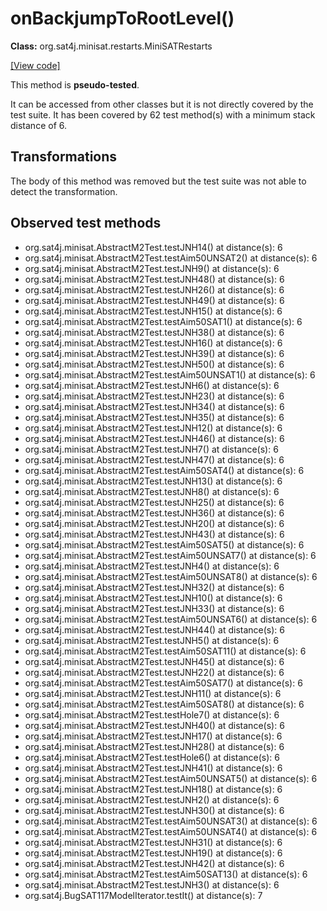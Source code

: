 # onBackjumpToRootLevel()

**Class:** org.sat4j.minisat.restarts.MiniSATRestarts

[[View code]](https://gitlab.ow2.org/sat4j/sat4j/blob/09e9173e400ea6c1794354ca54c36607c53391ff/org.sat4j.core/src/main/java//org/sat4j/minisat/restarts/MiniSATRestarts.java#L80)

This method is **pseudo-tested**.


It can be accessed from other classes but it is not directly covered by the test suite. 
It has been covered by 62 test method(s) with a minimum stack distance of 6.

## Transformations

The body of this method was removed but the test suite was not able to detect the transformation.



## Observed test methods

* org.sat4j.minisat.AbstractM2Test.testJNH14() at distance(s): 6
* org.sat4j.minisat.AbstractM2Test.testAim50UNSAT2() at distance(s): 6
* org.sat4j.minisat.AbstractM2Test.testJNH9() at distance(s): 6
* org.sat4j.minisat.AbstractM2Test.testJNH48() at distance(s): 6
* org.sat4j.minisat.AbstractM2Test.testJNH26() at distance(s): 6
* org.sat4j.minisat.AbstractM2Test.testJNH49() at distance(s): 6
* org.sat4j.minisat.AbstractM2Test.testJNH15() at distance(s): 6
* org.sat4j.minisat.AbstractM2Test.testAim50SAT1() at distance(s): 6
* org.sat4j.minisat.AbstractM2Test.testJNH38() at distance(s): 6
* org.sat4j.minisat.AbstractM2Test.testJNH16() at distance(s): 6
* org.sat4j.minisat.AbstractM2Test.testJNH39() at distance(s): 6
* org.sat4j.minisat.AbstractM2Test.testJNH50() at distance(s): 6
* org.sat4j.minisat.AbstractM2Test.testAim50UNSAT1() at distance(s): 6
* org.sat4j.minisat.AbstractM2Test.testJNH6() at distance(s): 6
* org.sat4j.minisat.AbstractM2Test.testJNH23() at distance(s): 6
* org.sat4j.minisat.AbstractM2Test.testJNH34() at distance(s): 6
* org.sat4j.minisat.AbstractM2Test.testJNH35() at distance(s): 6
* org.sat4j.minisat.AbstractM2Test.testJNH12() at distance(s): 6
* org.sat4j.minisat.AbstractM2Test.testJNH46() at distance(s): 6
* org.sat4j.minisat.AbstractM2Test.testJNH7() at distance(s): 6
* org.sat4j.minisat.AbstractM2Test.testJNH47() at distance(s): 6
* org.sat4j.minisat.AbstractM2Test.testAim50SAT4() at distance(s): 6
* org.sat4j.minisat.AbstractM2Test.testJNH13() at distance(s): 6
* org.sat4j.minisat.AbstractM2Test.testJNH8() at distance(s): 6
* org.sat4j.minisat.AbstractM2Test.testJNH25() at distance(s): 6
* org.sat4j.minisat.AbstractM2Test.testJNH36() at distance(s): 6
* org.sat4j.minisat.AbstractM2Test.testJNH20() at distance(s): 6
* org.sat4j.minisat.AbstractM2Test.testJNH43() at distance(s): 6
* org.sat4j.minisat.AbstractM2Test.testAim50SAT5() at distance(s): 6
* org.sat4j.minisat.AbstractM2Test.testAim50UNSAT7() at distance(s): 6
* org.sat4j.minisat.AbstractM2Test.testJNH4() at distance(s): 6
* org.sat4j.minisat.AbstractM2Test.testAim50UNSAT8() at distance(s): 6
* org.sat4j.minisat.AbstractM2Test.testJNH32() at distance(s): 6
* org.sat4j.minisat.AbstractM2Test.testJNH10() at distance(s): 6
* org.sat4j.minisat.AbstractM2Test.testJNH33() at distance(s): 6
* org.sat4j.minisat.AbstractM2Test.testAim50UNSAT6() at distance(s): 6
* org.sat4j.minisat.AbstractM2Test.testJNH44() at distance(s): 6
* org.sat4j.minisat.AbstractM2Test.testJNH5() at distance(s): 6
* org.sat4j.minisat.AbstractM2Test.testAim50SAT11() at distance(s): 6
* org.sat4j.minisat.AbstractM2Test.testJNH45() at distance(s): 6
* org.sat4j.minisat.AbstractM2Test.testJNH22() at distance(s): 6
* org.sat4j.minisat.AbstractM2Test.testAim50SAT7() at distance(s): 6
* org.sat4j.minisat.AbstractM2Test.testJNH11() at distance(s): 6
* org.sat4j.minisat.AbstractM2Test.testAim50SAT8() at distance(s): 6
* org.sat4j.minisat.AbstractM2Test.testHole7() at distance(s): 6
* org.sat4j.minisat.AbstractM2Test.testJNH40() at distance(s): 6
* org.sat4j.minisat.AbstractM2Test.testJNH17() at distance(s): 6
* org.sat4j.minisat.AbstractM2Test.testJNH28() at distance(s): 6
* org.sat4j.minisat.AbstractM2Test.testHole6() at distance(s): 6
* org.sat4j.minisat.AbstractM2Test.testJNH41() at distance(s): 6
* org.sat4j.minisat.AbstractM2Test.testAim50UNSAT5() at distance(s): 6
* org.sat4j.minisat.AbstractM2Test.testJNH18() at distance(s): 6
* org.sat4j.minisat.AbstractM2Test.testJNH2() at distance(s): 6
* org.sat4j.minisat.AbstractM2Test.testJNH30() at distance(s): 6
* org.sat4j.minisat.AbstractM2Test.testAim50UNSAT3() at distance(s): 6
* org.sat4j.minisat.AbstractM2Test.testAim50UNSAT4() at distance(s): 6
* org.sat4j.minisat.AbstractM2Test.testJNH31() at distance(s): 6
* org.sat4j.minisat.AbstractM2Test.testJNH19() at distance(s): 6
* org.sat4j.minisat.AbstractM2Test.testJNH42() at distance(s): 6
* org.sat4j.minisat.AbstractM2Test.testAim50SAT13() at distance(s): 6
* org.sat4j.minisat.AbstractM2Test.testJNH3() at distance(s): 6
* org.sat4j.BugSAT117ModelIterator.testIt() at distance(s): 7


